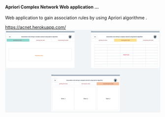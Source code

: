 #### Apriori Complex Network Web application ...
Web application to gain association rules by using Apriori algorithme .

<a href="https://acnet.herokuapp.com/">https://acnet.herokuapp.com/</a>
<a href="url"><img src="screenshots/screenshot.png" align="center" ></a>
